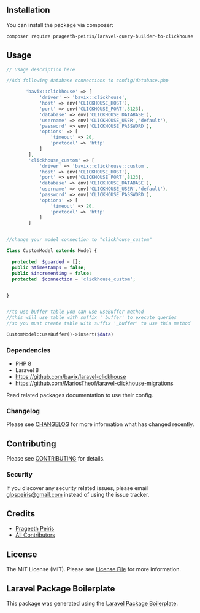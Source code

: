 
## Installation

You can install the package via composer:

```bash
composer require prageeth-peiris/laravel-query-builder-to-clickhouse
```

## Usage

```php
// Usage description here

//Add following database connections to config/database.php 

       'bavix::clickhouse' => [
            'driver' => 'bavix::clickhouse',
            'host' => env('CLICKHOUSE_HOST'),
            'port' => env('CLICKHOUSE_PORT',8123),
            'database' => env('CLICKHOUSE_DATABASE'),
            'username' => env('CLICKHOUSE_USER','default'),
            'password' => env('CLICKHOUSE_PASSWORD'),
            'options' => [
                'timeout' => 20,
                'protocol' => 'http'
            ]
        ],
        'clickhouse_custom' => [
            'driver' => 'bavix::clickhouse::custom',
            'host' => env('CLICKHOUSE_HOST'),
            'port' => env('CLICKHOUSE_PORT',8123),
            'database' => env('CLICKHOUSE_DATABASE'),
            'username' => env('CLICKHOUSE_USER','default'),
            'password' => env('CLICKHOUSE_PASSWORD'),
            'options' => [
                'timeout' => 20,
                'protocol' => 'http'
            ]
        ]


//change your model connection to "clickhouse_custom"

Class CustomModel extends Model {

  protected  $guarded = [];
  public $timestamps = false;
  public $incrementing = false;
  protected  $connection = 'clickhouse_custom';


}


//to use buffer table you can use useBuffer method
//this will use table with suffix '_buffer' to execute queries
//so you must create table with suffix '_buffer' to use this method

CustomModel::useBuffer()->insert($data)


```

### Dependencies

- PHP 8
- Laravel 8
- https://github.com/bavix/laravel-clickhouse
- https://github.com/MariosTheof/laravel-clickhouse-migrations

Read related packages documentation to use their config.



### Changelog

Please see [CHANGELOG](CHANGELOG.md) for more information what has changed recently.

## Contributing

Please see [CONTRIBUTING](CONTRIBUTING.md) for details.

### Security

If you discover any security related issues, please email glpspeiris@gmail.com instead of using the issue tracker.

## Credits

-   [Prageeth Peiris](https://github.com/prageeth-peiris)
-   [All Contributors](../../contributors)

## License

The MIT License (MIT). Please see [License File](LICENSE.md) for more information.

## Laravel Package Boilerplate

This package was generated using the [Laravel Package Boilerplate](https://laravelpackageboilerplate.com).
